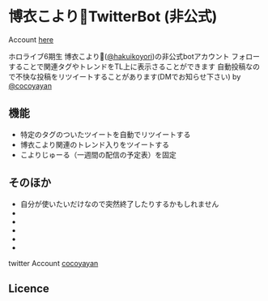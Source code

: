 # 博衣こより🧪TwitterBot (非公式)
Account [here](https://twitter.com/_koyoribot_)

ホロライブ6期生 博衣こより🧪([@hakuikoyori](https://twitter.com/hakuikoyori))の非公式botアカウント
フォローすることで関連タグやトレンドをTL上に表示さることができます
自動投稿なので不快な投稿をリツイートすることがあります(DMでお知らせ下さい) 
by [@cocoyayan](https://twitter.com/cocoyayan)


## 機能

- 特定のタグのついたツイートを自動でリツイートする
- 博衣こより関連のトレンド入りをツイートする
- こよりじゅーる（一週間の配信の予定表）を固定

## そのほか
- 自分が使いたいだけなので突然終了したりするかもしれません
- 
-
-
-
-


twitter Account [cocoyayan](https://twitter.com/cocoyayan)

## Licence
